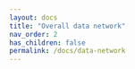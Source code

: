 ```yaml
---
layout: docs
title: "Overall data network"
nav_order: 2
has_children: false
permalink: /docs/data-network
---
```

